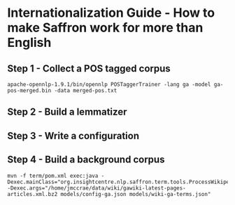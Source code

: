 Internationalization Guide - How to make Saffron work for more than English
===========================================================================


Step 1 - Collect a POS tagged corpus
------------------------------------

    apache-opennlp-1.9.1/bin/opennlp POSTaggerTrainer -lang ga -model ga-pos-merged.bin -data merged-pos.txt

Step 2 - Build a lemmatizer
---------------------------

Step 3 - Write a configuration
------------------------------

Step 4 - Build a background corpus
----------------------------------

    mvn -f term/pom.xml exec:java -Dexec.mainClass="org.insightcentre.nlp.saffron.term.tools.ProcessWikipedia" -Dexec.args="/home/jmccrae/data/wiki/gawiki-latest-pages-articles.xml.bz2 models/config-ga.json models/wiki-ga-terms.json"

